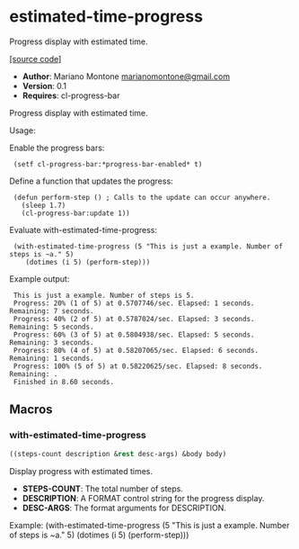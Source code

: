 # estimated-time-progress

Progress display with estimated time.

[[source code]](../estimated-time-progress.lisp)

- **Author**: Mariano Montone <marianomontone@gmail.com>
- **Version**: 0.1
- **Requires**: cl-progress-bar


 Progress display with estimated time.

 Usage:

 Enable the progress bars:

     (setf cl-progress-bar:*progress-bar-enabled* t)

 Define a function that updates the progress:

     (defun perform-step () ; Calls to the update can occur anywhere.
       (sleep 1.7)
       (cl-progress-bar:update 1))

 Evaluate with-estimated-time-progress:
 
     (with-estimated-time-progress (5 "This is just a example. Number of steps is ~a." 5)
        (dotimes (i 5) (perform-step)))

 Example output:

     This is just a example. Number of steps is 5.
     Progress: 20% (1 of 5) at 0.5707746/sec. Elapsed: 1 seconds. Remaining: 7 seconds.
     Progress: 40% (2 of 5) at 0.5787024/sec. Elapsed: 3 seconds. Remaining: 5 seconds.
     Progress: 60% (3 of 5) at 0.5804938/sec. Elapsed: 5 seconds. Remaining: 3 seconds.
     Progress: 80% (4 of 5) at 0.58207065/sec. Elapsed: 6 seconds. Remaining: 1 seconds.
     Progress: 100% (5 of 5) at 0.58220625/sec. Elapsed: 8 seconds. Remaining: .
     Finished in 8.60 seconds.



## Macros
### with-estimated-time-progress

```lisp
((steps-count description &rest desc-args) &body body)
```

Display progress with estimated times.

- **STEPS-COUNT**: The total number of steps.
- **DESCRIPTION**: A FORMAT control string for the progress display.
- **DESC-ARGS**: The format arguments for DESCRIPTION.


Example:
(with-estimated-time-progress (5 "This is just a example. Number of steps is ~a." 5)
  (dotimes (i 5) (perform-step)))

